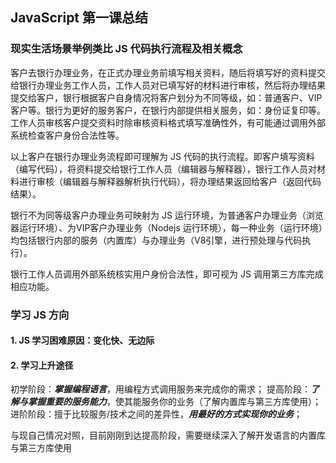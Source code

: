 ## JavaScript 第一课总结

### 现实生活场景举例类比 JS 代码执行流程及相关概念
客户去银行办理业务，在正式办理业务前填写相关资料，随后将填写好的资料提交给银行办理业务工作人员，工作人员对已填写好的材料进行审核，然后将办理结果提交给客户，银行根据客户自身情况将客户划分为不同等级，如：普通客户、VIP客户等。银行为更好的服务客户，在银行内部提供相关服务，如：身份证复印等。工作人员审核客户提交资料时除审核资料格式填写准确性外，有可能通过调用外部系统检查客户身份合法性等。

以上客户在银行办理业务流程即可理解为 JS 代码的执行流程。即客户填写资料（编写代码），将资料提交给银行工作人员（编辑器与解释器），银行工作人员对材料进行审核（编辑器与解释器解析执行代码），将办理结果返回给客户（返回代码结果）。

银行不为同等级客户办理业务可映射为 JS 运行环境，为普通客户办理业务（浏览器运行环境）、为VIP客户办理业务（Nodejs 运行环境），每一种业务（运行环境）均包括银行内部的服务（内置库）与办理业务（V8引擎，进行预处理与代码执行）。

银行工作人员调用外部系统核实用户身份合法性，即可视为 JS 调用第三方库完成相应功能。

### 学习 JS 方向
#### 1. JS 学习困难原因：变化快、无边际
#### 2. 学习上升途径
初学阶段：***掌握编程语言***，用编程方式调用服务来完成你的需求；
提高阶段：***了解与掌握重要的服务能力***，使其能服务你的业务（了解内置库与第三方库使用）；
进阶阶段：擅于比较服务/技术之间的差异性，***用最好的方式实现你的业务***；

与现自己情况对照，目前刚刚到达提高阶段，需要继续深入了解开发语言的内置库与第三方库使用
